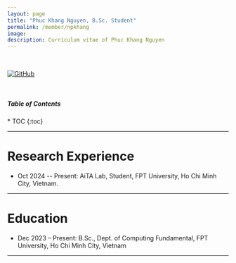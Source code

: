 ```yaml
---
layout: page
title: "Phuc Khang Nguyen, B.Sc. Student"
permalink: /member/npkhang
image: 
description: Curriculum vitae of Phuc Khang Nguyen
---
```


<br>

[![GitHub](https://img.shields.io/badge/GitHub-181717?style=flat-square&logo=GitHub&logoColor=white)](https://github.com/Freeftish)

<br>

<h5>Table of Contents</h5>
* TOC
{:toc}

***

Research Experience
============
* Oct 2024 -- Present: AiTA Lab, Student, FPT University, Ho Chi Minh City, Vietnam.

***

Education
============
* Dec 2023 – Present: B.Sc., Dept. of Computing Fundamental, FPT University, Ho Chi Minh City, Vietnam

***


